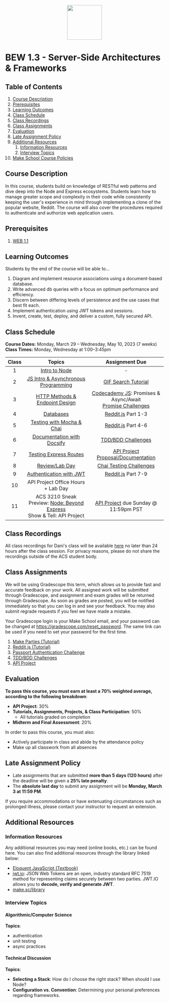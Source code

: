 <p align="center">
  <img src="node.png" height="110">
</p>

# BEW 1.3 - Server-Side Architectures & Frameworks

<!-- omit in toc -->
## Table of Contents

1. [Course Description](#course-description)
1. [Prerequisites](#prerequisites)
1. [Learning Outcomes](#learning-outcomes)
1. [Class Schedule](#class-schedule)
1. [Class Recordings](#class-recordings)
1. [Class Assignments](#class-assignments)
1. [Evaluation](#evaluation)
1. [Late Assignment Policy](#late-assignment-policy)
1. [Additional Resources](#additional-resources)
   1. [Information Resources](#information-resources)
   1. [Interview Topics](#interview-topics)
1. [Make School Course Policies](#make-school-course-policies)

## Course Description

In this course, students build on knowledge of RESTful web patterns and dive deep into the Node and Express ecosystems. Students learn how to manage greater scope and complexity in their code while consistently keeping the user's experience in mind through implementing a clone of the popular website, Reddit. The course will also cover the procedures required to authenticate and authorize web application users.

## Prerequisites

1. [WEB 1.1](http://make.sc/web1.1)

## Learning Outcomes

Students by the end of the course will be able to&hellip;

1. Diagram and implement resource associations using a document-based database.
1. Write advanced db queries with a focus on optimum performance and efficiency.
1. Discern between differing levels of persistence and the use cases that best fit each.
1. Implement authentication using JWT tokens and sessions.
1. Invent, create, test, deploy, and deliver a custom, fully secured API.

<!-- To best prepare for the final exam, review [this study guide](study-guide.md). -->

## Class Schedule

**Course Dates:** Monday, March 29 – Wednesday, May 10, 2023 (7 weeks)<br>
**Class Times:** Monday, Wednesday at 1:00–3:45pm 



| Class | Topics | Assignment Due | 
| :---: | :--------: | :--------: |
|  1 |  [Intro to Node](Lessons/01-Intro-to-Node/) | - | 
|  2 | [JS Intro & Asynchronous Programming](Lessons/02-Intro-to-JS/) | [GIF Search Tutorial] | 
|  3 |  [HTTP Methods & Endpoint Design](Lessons/03-Http-Methods/) | [Codecademy JS]: Promises & Async/Await<br>[Promise Challenges] |
|  4 |   [Databases](Lessons/04-Databases/) | [Reddit.js] Part 1-3 | 
|  5 |  [Testing with Mocha & Chai](Lessons/05-Testing-Mocha-Chai/) | [Reddit.js] Part 4-6 | 
|  6 |  [Documentation with Docsify](Lessons/08-Documentation/) | [TDD/BDD Challenges] | 
|  7 |   [Testing Express Routes](Lessons/06-Testing-Express-Routes/) | [API Project Proposal/Documentation] | 
|  8 | [Review/Lab Day](Lessons/09-Review/) | [Chai Testing Challenges] |  
|  9 |   [Authentication with JWT](Lessons/07-Authentication/) | [Reddit.js] Part 7-9 | 
| 10 |    API Project Office Hours + Lab Day | 
| 11 | ACS 3210 Sneak Preview: [Node: Beyond Express](Lessons/BeyondExpress.md)<br>Show & Tell: API Project | [API Project] due Sunday @ 11:59pm PST |  

[GIF Search Tutorial]: https://github.com/Tech-at-DU/Node-Gif-Search
[Codecademy JS]: https://www.codecademy.com/learn/introduction-to-javascript
[Promise Challenges]: https://github.com/Make-School-Labs/promises-challenges
[Reddit.js]: https://www.makeschool.com/academy/track/reddit-clone-in-node-js
[TDD/BDD Challenges]: https://github.com/make-school-labs/tdd-bdd-challenge
[Chai Testing Challenges]: https://github.com/make-school-labs/chai-testing-challenges
[JWT/Authentication Challenges]: #
[Advanced Testing Challenges]: #
[Advanced Authentication Challenges]: #
[API Project Proposal/Documentation]: https://make-school-courses.github.io/BEW-1.3-Server-Side-Architectures-and-Frameworks/#/Lessons/08-Documentation/?id=wrap-up
[API Project]: Projects/02-Custom-API-Project.md
[Midterm Assessment]: Assessments/quiz-1.md
[Final Assessment]: Assessments/quiz-2.md

## Class Recordings

All class recordings for Dani's class will be available [here](https://bit.ly/droxey-vids) no later than 24 hours after the class session. For privacy reasons, please do not share the recordings outside of the ACS student body.

## Class Assignments

We will be using Gradescope this term, which allows us to provide fast and accurate feedback on your work. All assigned work will be submitted through Gradescope, and assignment and exam grades will be returned through Gradescope. As soon as grades are posted, you will be notified immediately so that you can log in and see your feedback. You may also submit regrade requests if you feel we have made a mistake.

Your Gradescope login is your Make School email, and your password can be changed at https://gradescope.com/reset_password. The same link can be used if you need to set your password for the first time.

1. [Make Parties (Tutorial)](https://www.makeschool.com/academy/track/make-tweets)
1. [Reddit.js (Tutorial)](https://www.makeschool.com/academy/track/reddit-clone-in-node-js)
1. [Passport Authentication Challenge](https://docs.google.com/spreadsheets/d/1cItyOCe6tNv4EURFjmlOb6DdUvhV2WI7zCdoBhUyDHA/edit#gid=876739297)
1. [TDD/BDD Challenges](https://github.com/make-school-labs/tdd-bdd-challenge)
1. [API Project](https://docs.google.com/a/makeschool.com/document/d/1HVG0vkrENPRUTzHSuaI41A0sp_MUIlwYG07Q77KImCA/edit?usp=sharing)


## Evaluation

**To pass this course, you must earn at least a 70% weighted average, according to the following breakdown**:

- **API Project**: 30%
- **Tutorials, Assignments, Projects, & Class Participation**: 50%
  - All tutorials graded on completion
- **Midterm and Final Assessment**: 20%

In order to pass this course, you must also:

- Actively participate in class and abide by the attendance policy
- Make up all classwork from all absences

## Late Assignment Policy

- Late assignments that are submitted **more than 5 days (120 hours)** after the deadline will be given a **25% late penalty**.
- The **absolute last day** to submit any assignment will be **Monday, March 3 at 11:59 PM**.

If you require accommodations or have extenuating circumstances such as prolonged illness, please contact your instructor to request an extension.

## Additional Resources

### Information Resources

Any additional resources you may need (online books, etc.) can be found here. You can also find additional resources through the library linked below:

- [Eloquent JavaScript (Textbook)](https://eloquentjavascript.net/)
- [jwt.io](https://jwt.io): JSON Web Tokens are an open, industry standard RFC 7519 method for representing claims securely between two parties. JWT.IO allows you to **decode, verify and generate JWT**.
- [make.sc/library](http://make.sc/library)

### Interview Topics

#### Algorithmic/Computer Science

**Topics**:

- authentication
- unit testing
- async practices


#### Technical Discussion

**Topics**:

- **Selecting a Stack**: How do I choose the right stack? When should I use Node?
- **Configuration vs. Convention**: Determining your personal preferences regarding frameworks.
